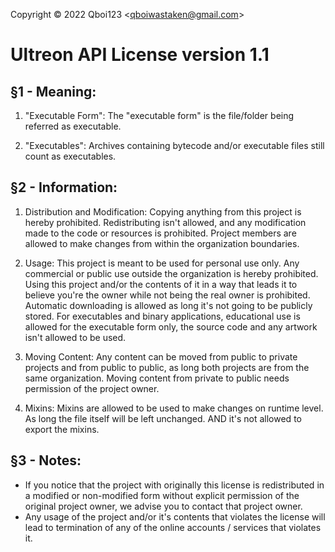 Copyright © 2022 Qboi123 <[qboiwastaken@gmail.com](mailto:qboiwastaken@gmail.com)>

# Ultreon API License version 1.1

## §1 - Meaning:
1. "Executable Form":
   The "executable form" is the file/folder being referred as executable.

2. "Executables":
   Archives containing bytecode and/or executable files still count as executables.

## §2 - Information:
1. Distribution and Modification:
   Copying anything from this project is hereby prohibited.
   Redistributing isn't allowed, and any modification made to the code or resources is prohibited.
   Project members are allowed to make changes from within the organization boundaries.

2. Usage:
   This project is meant to be used for personal use only. Any commercial or public use outside the organization is hereby prohibited.
   Using this project and/or the contents of it in a way that leads it to believe you're the owner while not being the real owner is prohibited.
   Automatic downloading is allowed as long it's not going to be publicly stored.
   For executables and binary applications, educational use is allowed for the executable form only, the source code and any artwork isn't allowed to be used.

3. Moving Content:
   Any content can be moved from public to private projects and from public to public, as long both projects are from the same organization.
   Moving content from private to public needs permission of the project owner.

4. Mixins:
   Mixins are allowed to be used to make changes on runtime level. As long the file itself will be left unchanged.
   AND it's not allowed to export the mixins.

## §3 - Notes:
* If you notice that the project with originally this license is redistributed in a modified or non-modified form without explicit permission of the original project owner, we advise you to contact that project owner.
* Any usage of the project and/or it's contents that violates the license will lead to termination of any of the online accounts / services that violates it.
